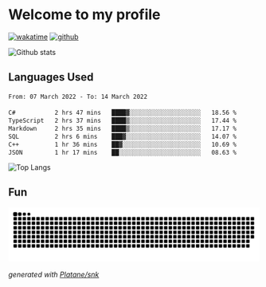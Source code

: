 # Welcome to my profile

[![wakatime](https://wakatime.com/badge/user/82c377cd-a54c-404c-b7df-177b313ca539.svg)](https://wakatime.com/@82c377cd-a54c-404c-b7df-177b313ca539)
[![github](https://img.shields.io/github/followers/xinthose?logo=github&style=plastic)](https://github.com/alanhamlett?tab=followers)

![Github stats](https://github-readme-stats.vercel.app/api?username=xinthose&show_icons=true&theme=radical&count_private=true)

## Languages Used

<!--START_SECTION:waka-->

```text
From: 07 March 2022 - To: 14 March 2022

C#           2 hrs 47 mins   ████▓░░░░░░░░░░░░░░░░░░░░   18.56 %
TypeScript   2 hrs 37 mins   ████▒░░░░░░░░░░░░░░░░░░░░   17.44 %
Markdown     2 hrs 35 mins   ████▒░░░░░░░░░░░░░░░░░░░░   17.17 %
SQL          2 hrs 6 mins    ███▓░░░░░░░░░░░░░░░░░░░░░   14.07 %
C++          1 hr 36 mins    ██▓░░░░░░░░░░░░░░░░░░░░░░   10.69 %
JSON         1 hr 17 mins    ██░░░░░░░░░░░░░░░░░░░░░░░   08.63 %
```

<!--END_SECTION:waka-->

![Top Langs](https://github-readme-stats.vercel.app/api/top-langs/?username=xinthose)

## Fun
![github contribution grid snake animation](https://raw.githubusercontent.com/xinthose/xinthose/output/github-contribution-grid-snake.svg)

_generated with [Platane/snk](https://github.com/Platane/snk)_
